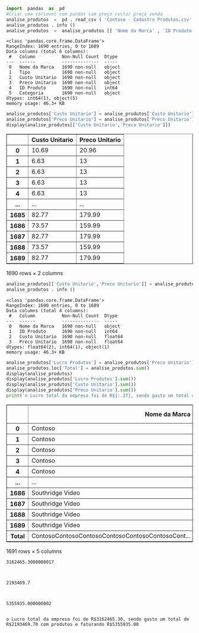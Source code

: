 ```python
import  pandas  as  pd 
#Criar uma váriavel com pandas com preço custo/ preço venda 
analise_produtos  =  pd . read_csv ( 'Contoso - Cadastro Produtos.csv' , sep  =  ';' )
analise_produtos . info ()
analise_produtos  =  analise_produtos [[ 'Nome da Marca' , 'ID Produto' , 'Custo Unitario' , 'Preco Unitario' ]] 
```

    <class 'pandas.core.frame.DataFrame'>
    RangeIndex: 1690 entries, 0 to 1689
    Data columns (total 6 columns):
     #   Column          Non-Null Count  Dtype 
    ---  ------          --------------  ----- 
     0   Nome da Marca   1690 non-null   object
     1   Tipo            1690 non-null   object
     2   Custo Unitario  1690 non-null   object
     3   Preco Unitario  1690 non-null   object
     4   ID Produto      1690 non-null   int64 
     5   Categoria       1690 non-null   object
    dtypes: int64(1), object(5)
    memory usage: 46.3+ KB
    


```python
analise_produtos['Custo Unitario'] = analise_produtos['Custo Unitario'].str.replace(',', '.')
analise_produtos['Preco Unitario'] = analise_produtos['Preco Unitario'].str.replace(',', '.')
display(analise_produtos[['Custo Unitario','Preco Unitario']])

```


<div>
<style scoped>
    .dataframe tbody tr th:only-of-type {
        vertical-align: middle;
    }

    .dataframe tbody tr th {
        vertical-align: top;
    }

    .dataframe thead th {
        text-align: right;
    }
</style>
<table border="1" class="dataframe">
  <thead>
    <tr style="text-align: right;">
      <th></th>
      <th>Custo Unitario</th>
      <th>Preco Unitario</th>
    </tr>
  </thead>
  <tbody>
    <tr>
      <th>0</th>
      <td>10.69</td>
      <td>20.96</td>
    </tr>
    <tr>
      <th>1</th>
      <td>6.63</td>
      <td>13</td>
    </tr>
    <tr>
      <th>2</th>
      <td>6.63</td>
      <td>13</td>
    </tr>
    <tr>
      <th>3</th>
      <td>6.63</td>
      <td>13</td>
    </tr>
    <tr>
      <th>4</th>
      <td>6.63</td>
      <td>13</td>
    </tr>
    <tr>
      <th>...</th>
      <td>...</td>
      <td>...</td>
    </tr>
    <tr>
      <th>1685</th>
      <td>82.77</td>
      <td>179.99</td>
    </tr>
    <tr>
      <th>1686</th>
      <td>73.57</td>
      <td>159.99</td>
    </tr>
    <tr>
      <th>1687</th>
      <td>82.77</td>
      <td>179.99</td>
    </tr>
    <tr>
      <th>1688</th>
      <td>73.57</td>
      <td>159.99</td>
    </tr>
    <tr>
      <th>1689</th>
      <td>82.77</td>
      <td>179.99</td>
    </tr>
  </tbody>
</table>
<p>1690 rows × 2 columns</p>
</div>



```python
analise_produtos[['Custo Unitario','Preco Unitario']] = analise_produtos[['Custo Unitario','Preco Unitario']].astype(float)
analise_produtos . info ()
```

    <class 'pandas.core.frame.DataFrame'>
    RangeIndex: 1690 entries, 0 to 1689
    Data columns (total 4 columns):
     #   Column          Non-Null Count  Dtype  
    ---  ------          --------------  -----  
     0   Nome da Marca   1690 non-null   object 
     1   ID Produto      1690 non-null   int64  
     2   Custo Unitario  1690 non-null   float64
     3   Preco Unitario  1690 non-null   float64
    dtypes: float64(2), int64(1), object(1)
    memory usage: 46.3+ KB
    


```python
analise_produtos['Lucro Produtos'] = analise_produtos['Preco Unitario'] - analise_produtos['Custo Unitario']
analise_produtos.loc['Total'] = analise_produtos.sum()
display(analise_produtos)
display(analise_produtos['Lucro Produtos'].sum())
display(analise_produtos['Custo Unitario'].sum())
display(analise_produtos['Preco Unitario'].sum())
print('o Lucro total da empresa foi de R${:.2f}, sendo gasto um total de R${:.2f} com produtos e faturando R${:.2f}'.format(analise_produtos['Lucro Produtos'].sum(),analise_produtos['Custo Unitario'].sum(),analise_produtos['Preco Unitario'].sum()))
```


<div>
<style scoped>
    .dataframe tbody tr th:only-of-type {
        vertical-align: middle;
    }

    .dataframe tbody tr th {
        vertical-align: top;
    }

    .dataframe thead th {
        text-align: right;
    }
</style>
<table border="1" class="dataframe">
  <thead>
    <tr style="text-align: right;">
      <th></th>
      <th>Nome da Marca</th>
      <th>ID Produto</th>
      <th>Custo Unitario</th>
      <th>Preco Unitario</th>
      <th>Lucro Produtos</th>
    </tr>
  </thead>
  <tbody>
    <tr>
      <th>0</th>
      <td>Contoso</td>
      <td>873</td>
      <td>10.69</td>
      <td>20.96</td>
      <td>10.27</td>
    </tr>
    <tr>
      <th>1</th>
      <td>Contoso</td>
      <td>879</td>
      <td>6.63</td>
      <td>13.00</td>
      <td>6.37</td>
    </tr>
    <tr>
      <th>2</th>
      <td>Contoso</td>
      <td>880</td>
      <td>6.63</td>
      <td>13.00</td>
      <td>6.37</td>
    </tr>
    <tr>
      <th>3</th>
      <td>Contoso</td>
      <td>881</td>
      <td>6.63</td>
      <td>13.00</td>
      <td>6.37</td>
    </tr>
    <tr>
      <th>4</th>
      <td>Contoso</td>
      <td>882</td>
      <td>6.63</td>
      <td>13.00</td>
      <td>6.37</td>
    </tr>
    <tr>
      <th>...</th>
      <td>...</td>
      <td>...</td>
      <td>...</td>
      <td>...</td>
      <td>...</td>
    </tr>
    <tr>
      <th>1686</th>
      <td>Southridge Video</td>
      <td>1606</td>
      <td>73.57</td>
      <td>159.99</td>
      <td>86.42</td>
    </tr>
    <tr>
      <th>1687</th>
      <td>Southridge Video</td>
      <td>1607</td>
      <td>82.77</td>
      <td>179.99</td>
      <td>97.22</td>
    </tr>
    <tr>
      <th>1688</th>
      <td>Southridge Video</td>
      <td>1611</td>
      <td>73.57</td>
      <td>159.99</td>
      <td>86.42</td>
    </tr>
    <tr>
      <th>1689</th>
      <td>Southridge Video</td>
      <td>1612</td>
      <td>82.77</td>
      <td>179.99</td>
      <td>97.22</td>
    </tr>
    <tr>
      <th>Total</th>
      <td>ContosoContosoContosoContosoContosoContosoCont...</td>
      <td>13083345</td>
      <td>1974122.73</td>
      <td>4820341.50</td>
      <td>2846218.77</td>
    </tr>
  </tbody>
</table>
<p>1691 rows × 5 columns</p>
</div>



    3162465.3000000017



    2193469.7



    5355935.000000002


    o Lucro total da empresa foi de R$3162465.30, sendo gasto um total de R$2193469.70 com produtos e faturando R$5355935.00
    
